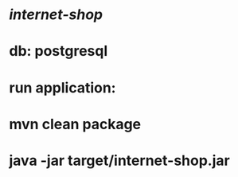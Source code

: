 # ***internet-shop***
# db: postgresql
# run application:
# mvn clean package
# java -jar target/internet-shop.jar